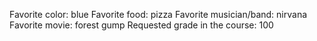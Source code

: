 Favorite color: blue
Favorite food: pizza
Favorite musician/band: nirvana
Favorite movie: forest gump
Requested grade in the course: 100
